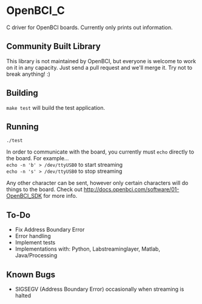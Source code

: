 # OpenBCI_C

C driver for OpenBCI boards.  Currently only prints out information.

## Community Built Library

This library is not maintained by OpenBCI, but everyone is welcome to work on it in any capacity. Just send a pull request and we'll merge it. Try not to break anything! :)


## Building

`make test` will build the test application.

## Running

`./test`

In order to communicate with the board, you currently must `echo` directly to the board. For example...<br/>
`echo -n 'b' > /dev/ttyUSB0` to start streaming <br/>
`echo -n 's' > /dev/ttyUSB0` to stop streaming <br/>

Any other character can be sent, however only certain characters will do things to the board. Check out http://docs.openbci.com/software/01-OpenBCI_SDK for more info.

## To-Do
- Fix Address Boundary Error
- Error handling
- Implement tests
- Implementations with: Python, Labstreaminglayer, Matlab, Java/Processing

## Known Bugs
- SIGSEGV (Address Boundary Error) occasionally when streaming is halted
